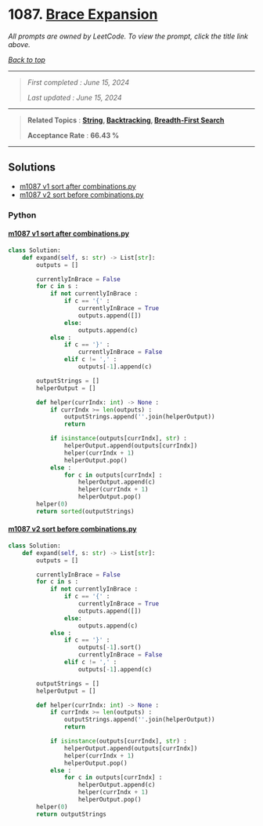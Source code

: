 # 1087. [Brace Expansion](<https://leetcode.com/problems/brace-expansion>)

*All prompts are owned by LeetCode. To view the prompt, click the title link above.*

*[Back to top](<../README.md>)*

------

> *First completed : June 15, 2024*
>
> *Last updated : June 15, 2024*

------

> **Related Topics** : **[String](<by_topic/String.md>), [Backtracking](<by_topic/Backtracking.md>), [Breadth-First Search](<by_topic/Breadth-First Search.md>)**
>
> **Acceptance Rate** : **66.43 %**

------

## Solutions

- [m1087 v1 sort after combinations.py](<../my-submissions/m1087 v1 sort after combinations.py>)
- [m1087 v2 sort before combinations.py](<../my-submissions/m1087 v2 sort before combinations.py>)
### Python
#### [m1087 v1 sort after combinations.py](<../my-submissions/m1087 v1 sort after combinations.py>)
```Python
class Solution:
    def expand(self, s: str) -> List[str]:
        outputs = []

        currentlyInBrace = False
        for c in s :
            if not currentlyInBrace :
                if c == '{' :
                    currentlyInBrace = True
                    outputs.append([])
                else:
                    outputs.append(c)
            else :
                if c == '}' :
                    currentlyInBrace = False
                elif c != ',' :
                    outputs[-1].append(c)

        outputStrings = []
        helperOutput = []

        def helper(currIndx: int) -> None :
            if currIndx >= len(outputs) :
                outputStrings.append(''.join(helperOutput))
                return

            if isinstance(outputs[currIndx], str) :
                helperOutput.append(outputs[currIndx])
                helper(currIndx + 1)
                helperOutput.pop()
            else :
                for c in outputs[currIndx] :
                    helperOutput.append(c)
                    helper(currIndx + 1)
                    helperOutput.pop()
        helper(0)
        return sorted(outputStrings)
```

#### [m1087 v2 sort before combinations.py](<../my-submissions/m1087 v2 sort before combinations.py>)
```Python
class Solution:
    def expand(self, s: str) -> List[str]:
        outputs = []

        currentlyInBrace = False
        for c in s :
            if not currentlyInBrace :
                if c == '{' :
                    currentlyInBrace = True
                    outputs.append([])
                else:
                    outputs.append(c)
            else :
                if c == '}' :
                    outputs[-1].sort()
                    currentlyInBrace = False
                elif c != ',' :
                    outputs[-1].append(c)

        outputStrings = []
        helperOutput = []

        def helper(currIndx: int) -> None :
            if currIndx >= len(outputs) :
                outputStrings.append(''.join(helperOutput))
                return

            if isinstance(outputs[currIndx], str) :
                helperOutput.append(outputs[currIndx])
                helper(currIndx + 1)
                helperOutput.pop()
            else :
                for c in outputs[currIndx] :
                    helperOutput.append(c)
                    helper(currIndx + 1)
                    helperOutput.pop()
        helper(0)
        return outputStrings
```

